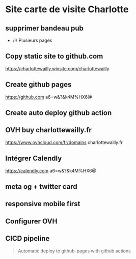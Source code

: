 Site carte de visite Charlotte
===

## supprimer bandeau pub

- /!\ Plusieurs pages

## Copy static site to github.com

https://charlottewailly.wixsite.com/charlottewailly

## Create github pages

https://github.com
a6=w&?&k4M%HX6@

## Create auto deploy github action

## OVH buy charlottewailly.fr

https://www.ovhcloud.com/fr/domains
charlottewailly.fr

## Intégrer Calendly

https://calendly.com
a6=w&?&k4M%HX6@

## meta og + twitter card

## responsive mobile first

## Configurer OVH

## CICD pipeline

> Automatic deploy to github-pages with github actions

